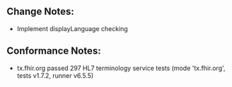 ## Change Notes:

* Implement displayLanguage checking

## Conformance Notes:

* tx.fhir.org passed 297 HL7 terminology service tests (mode 'tx.fhir.org', tests v1.7.2, runner v6.5.5)